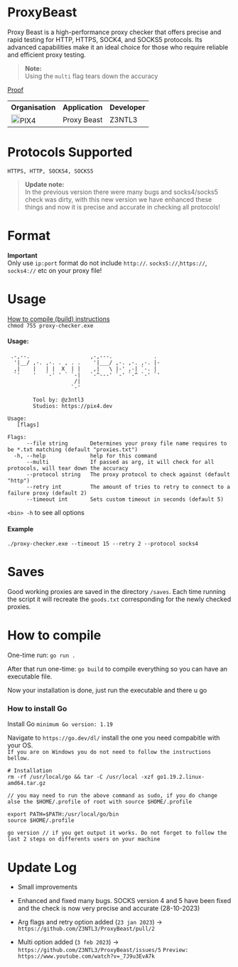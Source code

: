 # ProxyBeast


Proxy Beast is a high-performance proxy checker that offers precise and rapid testing for HTTP, HTTPS, SOCK4, and SOCKS5 protocols. Its advanced capabilities make it an ideal choice for those who require reliable and efficient proxy testing.
> **Note:**<br>Using the ``multi`` flag tears down the accuracy

<a href="https://www.youtube.com/watch?v=Me-kgUIcb84"> Proof</a> 
<table><tr><th>Organisation</th><th>Application</th><th>Developer</th></tr><tr><td><img src="https://media.discordapp.net/attachments/956310840464773200/968964843333877830/logopix4.png" width="20">PIX4</td><td>Proxy Beast</td><td>Z3NTL3</td></tr></table>

# Protocols Supported
`HTTPS, HTTP, SOCKS4, SOCKS5`

> **Update note:**<br>
> In the previous version there were many bugs and socks4/socks5 check was dirty,
with this new version we have enhanced these things and now it is precise and accurate in checking all protocols!

# Format

**Important**<br>
Only use `ip:port` format do not include `http://`. `socks5://`,`https://`, `socks4://` etc on your proxy file!

# Usage
<a href="[https://github.com/Z3NTL3/ProxyBeast#saves](https://github.com/Z3NTL3/ProxyBeast?tab=readme-ov-file#how-to-compile)">How to compile (build) instructions</a><br>
`chmod 755 proxy-checker.exe`<br>

#### Usage:

```
 .-,--.                   ,-,---.             . 
  '|__/ ,-. ,-. . , . .    '|___/ ,-. ,-. ,-. |-
  ,|    |   | |  X  | |    ,|   \ |-' ,-| `-. | 
  `'    '   `-' ' ` `-|   `-^---' `-' `-^ `-' `'
                     /|
                    `-'

        Tool by: @z3ntl3
        Studios: https://pix4.dev 

Usage:
   [flags]

Flags:
      --file string       Determines your proxy file name requires to be *.txt matching (default "proxies.txt")
  -h, --help              help for this command
      --multi             If passed as arg, it will check for all protocols, will tear down the accuracy       
      --protocol string   The proxy protocol to check against (default "http")
      --retry int         The amount of tries to retry to connect to a failure proxy (default 2)
      --timeout int       Sets custom timeout in seconds (default 5)
```

`<bin> -h` to see all options

#### Example

`./proxy-checker.exe --timeout 15 --retry 2 --protocol socks4`<br>

# Saves

Good working proxies are saved in the directory `/saves`. Each time running the script it will recreate the `goods.txt` corresponding for the newly checked proxies.

# How to compile

One-time run:
`go run .`

After that run one-time:
`go build` to compile everything so you can have an executable file.

Now your installation is done, just run the executable and there u go

### How to install Go

Install Go `minimum Go version: 1.19`

Navigate to `https://go.dev/dl/` install the one you need compabitle with your OS.<br>
`If you are on Windows you do not need to follow the instructions bellow.`

```
# Installation
rm -rf /usr/local/go && tar -C /usr/local -xzf go1.19.2.linux-amd64.tar.gz

// you may need to run the above command as sudo, if you do change alse the $HOME/.profile of root with source $HOME/.profile

export PATH=$PATH:/usr/local/go/bin
source $HOME/.profile

go version // if you get output it works. Do not forget to follow the last 2 steps on differents users on your machine
```

# Update Log
- Small improvements
- Enhanced and fixed many bugs. SOCKS version 4 and 5 have been fixed and the check is now very precise and accurate (28-10-2023)

- Arg flags and retry option added (`23 jan 2023`) -> `https://github.com/Z3NTL3/ProxyBeast/pull/2`
- Multi option added (`3 feb 2023`) -> `https://github.com/Z3NTL3/ProxyBeast/issues/5` ``Preview: https://www.youtube.com/watch?v=_7J9u3EvA7k``

